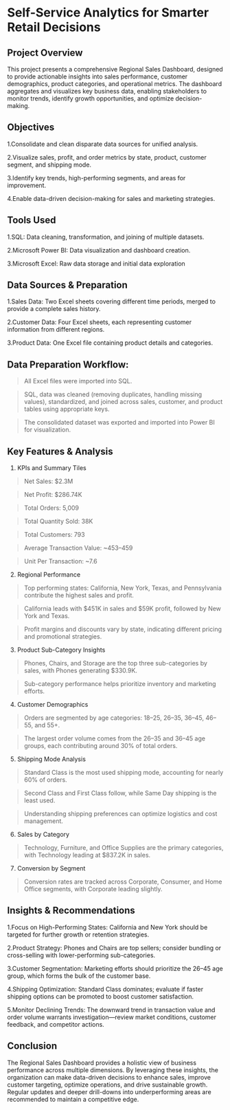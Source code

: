 # Self-Service Analytics for Smarter Retail Decisions

## Project Overview
This project presents a comprehensive Regional Sales Dashboard, designed to provide actionable insights into sales performance, customer demographics, product categories, and operational metrics. The dashboard aggregates and visualizes key business data, enabling stakeholders to monitor trends, identify growth opportunities, and optimize decision-making.

## Objectives

1.Consolidate and clean disparate data sources for unified analysis.

2.Visualize sales, profit, and order metrics by state, product, customer segment, and shipping mode.

3.Identify key trends, high-performing segments, and areas for improvement.

4.Enable data-driven decision-making for sales and marketing strategies.

## Tools Used

1.SQL: Data cleaning, transformation, and joining of multiple datasets.

2.Microsoft Power BI: Data visualization and dashboard creation.

3.Microsoft Excel: Raw data storage and initial data exploration

## Data Sources & Preparation

1.Sales Data: Two Excel sheets covering different time periods, merged to provide a complete sales history.

2.Customer Data: Four Excel sheets, each representing customer information from different regions.

3.Product Data: One Excel file containing product details and categories.

## Data Preparation Workflow:

> All Excel files were imported into SQL.

> SQL, data was cleaned (removing duplicates, handling missing values), standardized, and joined across sales, customer, and product tables using appropriate keys.

> The consolidated dataset was exported and imported into Power BI for visualization.

## Key Features & Analysis

1. KPIs and Summary Tiles

>Net Sales: $2.3M

>Net Profit: $286.74K

>Total Orders: 5,009

>Total Quantity Sold: 38K

>Total Customers: 793

>Average Transaction Value: ~$453–$459

>Unit Per Transaction: ~7.6

2. Regional Performance

> Top performing states: California, New York, Texas, and Pennsylvania contribute the highest sales and profit.

> California leads with $451K in sales and $59K profit, followed by New York and Texas.

>Profit margins and discounts vary by state, indicating different pricing and promotional strategies.

3. Product Sub-Category Insights

> Phones, Chairs, and Storage are the top three sub-categories by sales, with Phones generating $330.9K.

> Sub-category performance helps prioritize inventory and marketing efforts.

4. Customer Demographics

>Orders are segmented by age categories: 18–25, 26–35, 36–45, 46–55, and 55+.

>The largest order volume comes from the 26–35 and 36–45 age groups, each contributing around 30% of total orders.

5. Shipping Mode Analysis

>Standard Class is the most used shipping mode, accounting for nearly 60% of orders.

>Second Class and First Class follow, while Same Day shipping is the least used.

>Understanding shipping preferences can optimize logistics and cost management.

6. Sales by Category

>Technology, Furniture, and Office Supplies are the primary categories, with Technology leading at $837.2K in sales.

7. Conversion by Segment

>Conversion rates are tracked across Corporate, Consumer, and Home Office segments, with Corporate leading slightly.

## Insights & Recommendations

1.Focus on High-Performing States: California and New York should be targeted for further growth or retention strategies.

2.Product Strategy: Phones and Chairs are top sellers; consider bundling or cross-selling with lower-performing sub-categories.

3.Customer Segmentation: Marketing efforts should prioritize the 26–45 age group, which forms the bulk of the customer base.

4.Shipping Optimization: Standard Class dominates; evaluate if faster shipping options can be promoted to boost customer satisfaction.

5.Monitor Declining Trends: The downward trend in transaction value and order volume warrants investigation—review market conditions, customer feedback, and competitor actions.

## Conclusion
The Regional Sales Dashboard provides a holistic view of business performance across multiple dimensions. By leveraging these insights, the organization can make data-driven decisions to enhance sales, improve customer targeting, optimize operations, and drive sustainable growth. Regular updates and deeper drill-downs into underperforming areas are recommended to maintain a competitive edge.

